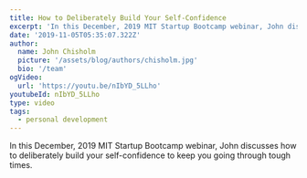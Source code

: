 ```yaml
---
title: How to Deliberately Build Your Self-Confidence
excerpt: 'In this December, 2019 MIT Startup Bootcamp webinar, John discusses how to deliberately build your self-confidence to keep you going through tough times.  '
date: '2019-11-05T05:35:07.322Z'
author:
  name: John Chisholm
  picture: '/assets/blog/authors/chisholm.jpg'
  bio: '/team'
ogVideo:
  url: 'https://youtu.be/nIbYD_5LLho'
youtubeId: nIbYD_5LLho
type: video
tags: 
  - personal development
---
```


In this December, 2019 MIT Startup Bootcamp webinar, John discusses how to deliberately build your self-confidence to keep you going through tough times.  